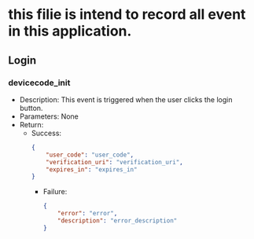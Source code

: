 # this filie is intend to record all event in this application.

## Login

### devicecode_init
- Description: This event is triggered when the user clicks the login button.
- Parameters: None
- Return: 
  - Success:
    ```json
    {
        "user_code": "user_code",
        "verification_uri": "verification_uri",
        "expires_in": "expires_in"
    }
    ```  
    - Failure:
        ```json
        {
            "error": "error",
            "description": "error_description"
        }
        ```
  
